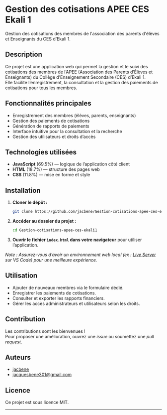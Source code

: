 # Gestion des cotisations APEE CES Ekali 1

Gestion des cotisations des membres de l'association des parents d'élèves et Enseignants du CES d’Ekali 1.

## Description

Ce projet est une application web qui permet la gestion et le suivi des cotisations des membres de l’APEE (Association des Parents d’Élèves et Enseignants) du Collège d’Enseignement Secondaire (CES) d’Ekali 1.  
Elle facilite l’enregistrement, la consultation et la gestion des paiements de cotisations pour tous les membres.

## Fonctionnalités principales

- Enregistrement des membres (élèves, parents, enseignants)
- Gestion des paiements de cotisations
- Génération de rapports de paiements
- Interface intuitive pour la consultation et la recherche
- Gestion des utilisateurs et droits d’accès

## Technologies utilisées

- **JavaScript** (69.5%) — logique de l’application côté client
- **HTML** (18.7%) — structure des pages web
- **CSS** (11.8%) — mise en forme et style

## Installation

1. **Cloner le dépôt :**
   ```bash
   git clone https://github.com/jacbene/Gestion-cotisations-apee-ces-ekali1.git
   ```
2. **Accéder au dossier du projet :**
   ```bash
   cd Gestion-cotisations-apee-ces-ekali1
   ```
3. **Ouvrir le fichier `index.html` dans votre navigateur** pour utiliser l’application.

*Note : Assurez-vous d’avoir un environnement web local (ex : [Live Server](https://marketplace.visualstudio.com/items?itemName=ritwickdey.LiveServer) sur VS Code) pour une meilleure expérience.*

## Utilisation

- Ajouter de nouveaux membres via le formulaire dédié.
- Enregistrer les paiements de cotisations.
- Consulter et exporter les rapports financiers.
- Gérer les accès administrateurs et utilisateurs selon les droits.

## Contribution

Les contributions sont les bienvenues !  
Pour proposer une amélioration, ouvrez une *issue* ou soumettez une *pull request*.

## Auteurs

- [jacbene](https://github.com/jacbene)
- jacquesbene301@gmail.com

## Licence

Ce projet est sous licence MIT.

---